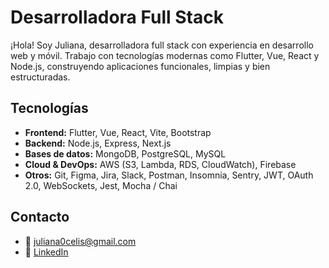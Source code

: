 # Desarrolladora Full Stack

¡Hola! Soy Juliana, desarrolladora full stack con experiencia en desarrollo web y móvil. Trabajo con tecnologías modernas como Flutter, Vue, React y Node.js, construyendo aplicaciones funcionales, limpias y bien estructuradas.

## Tecnologías

- **Frontend:** Flutter, Vue, React, Vite, Bootstrap  
- **Backend:** Node.js, Express, Next.js  
- **Bases de datos:** MongoDB, PostgreSQL, MySQL  
- **Cloud & DevOps:** AWS (S3, Lambda, RDS, CloudWatch), Firebase  
- **Otros:** Git, Figma, Jira, Slack, Postman, Insomnia, Sentry, JWT, OAuth 2.0, WebSockets, Jest, Mocha / Chai 

## Contacto

- 📧 juliana0celis@gmail.com  
- 💼 [LinkedIn](https://www.linkedin.com/in/juliana-celis-tovar-13a886217/)
